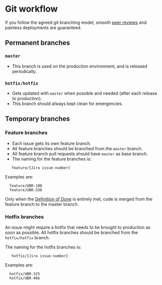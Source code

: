 # Git workflow

If you follow the agreed git branching model, smooth [peer reviews](./peer-review.md)
and painless deployments are guaranteed.

## Permanent branches
### `master`
* This branch is used on the production environment, and is released periodically.

### `hotfix/hotfix`
* Gets updated with `master` when possible and needed (after each release to production).
* This branch should always kept clean for emergencies.

## Temporary branches
### Feature branches
* Each issue gets its own feature branch.
* All feature branches should be branched from the `master` branch.
* All feature branch pull requests should have `master` as base branch.
* The naming for the feature branches is:
```
   feature/{Jira issue-number}
```

Examples are:
```
  feature/UBR-100
  feature/UBR-330
```

Only when the [Definition of Done](./definition-of-done.md) is entirely met, code is merged from the
feature branch to the master branch.

### Hotfix branches
 An issue might require a hotfix that needs to be brought to production as soon as possible. All hotfix branches should be branched from the `hotfix/hotfix` branch.

The naming for the hotfix branches is:
 ```
    hotfix/{Jira issue-number}
 ```

Examples are:
```
  hotfix/UBR-325
  hotfix/UBR-466
```

